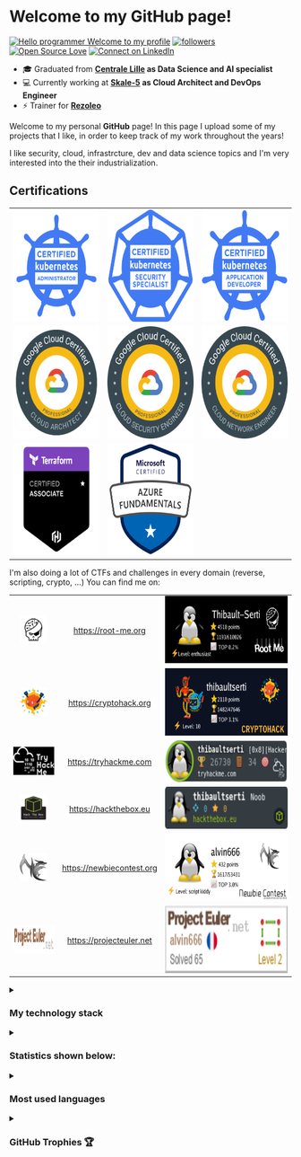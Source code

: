 <!--
**thibaultserti/thibaultserti** is a ✨ _special_ ✨ repository because its `README.md` (this file) appears on your GitHub profile.

Here are some ideas to get you started:

- 🔭 I’m currently working on ...
- 🌱 I’m currently learning ...
- 👯 I’m looking to collaborate on ...
- 🤔 I’m looking for help with ...
- 💬 Ask me about ...
- 📫 How to reach me: ...
- 😄 Pronouns: ...
- ⚡ Fun fact: ...
-->

# Welcome to my GitHub page!

[![Hello programmer Welcome to my profile](https://img.shields.io/badge/Hello,Programmer!-Welcome-orange.svg?style=flat&logo=github)](https://github.com/thibaultserti)
[![followers](https://img.shields.io/github/followers/thibaultserti?style=social)](https://github.com/thibaultserti?tab=followers)
[![Open Source Love](https://badges.frapsoft.com/os/v2/open-source.svg?v=103)](https://github.com/ovh/debian-cis)
[![Connect on LinkedIn](https://img.shields.io/badge/--linkedin?label=LinkedIn&logo=LinkedIn&style=social)](https://www.linkedin.com/in/thibault-ayanides/)

- 🎓 Graduated from <b>[Centrale Lille](https://centralelille.fr) as Data Science and AI specialist</b>
- 💻 Currently working at <b>[Skale-5](https://skale-5.com) as Cloud Architect and DevOps Engineer</b>
- ⚡ Trainer for <b>[Rezoleo](https://github.com/rezoleo)</b>

Welcome to my personal <b>GitHub</b> page! In this page I upload some of my projects that I like, in order to keep track of my work throughout the years!

I like security, cloud, infrastrcture, dev and data science topics and I'm very interested into the their industrialization.

## Certifications

<table align="center">
    <tr>
        <td align="center"><a href="https://www.credly.com/users/thibault-ayanides/badges"><img src="./certifications/cka.png" width=200px height=200px/></a></td>
        <td align="center"><a href="https://www.credly.com/users/thibault-ayanides/badges"><img src="./certifications/cks.png" width=200px height=200px/></a></td>
        <td align="center"><a href="https://www.credly.com/users/thibault-ayanides/badges"><img src="./certifications/ckad.png" width=200px height=200px/></a></td>
    </tr>
    <tr>
        <td align="center"><a href="https://www.credential.net/profile/thibaultayanides652417/wallet"><img src="./certifications/gcp_architect.png" width=200px height=200px/></a></td>
        <td align="center"><a href="https://www.credential.net/profile/thibaultayanides652417/wallet"><img src="./certifications/gcp_security.png" width=200px height=200px/></a></td>
        <td align="center"><a href="https://www.credential.net/profile/thibaultayanides652417/wallet"><img src="./certifications/gcp_network.png" width=200px height=200px/></a></td>
    </tr>
   <tr>
        <td align="center"><a href="https://www.credly.com/users/thibault-ayanides/badges"><img src="./certifications/terraform.png" width=200px height=200px/></a></td>
        <td align="center"><a href="https://www.credly.com/users/thibault-ayanides/badges"><img src="./certifications/azure_fundamentals.png" width=200px height=200px/></a></td>
        <td align="center"></td>
    </tr>
</table>


I'm also doing a lot of CTFs and challenges in every domain (reverse, scripting, crypto, ...)
You can find me on:

<table align="center">
    <tr>
        <td align="center"><img src="./logos/root-me.png" width=50px height=50px/></td>
        <td align="center"><a href="https://root-me.org/Thibault-Serti">https://root-me.org</a></td>
        <td align="center"><img src="./badges/rootme.png" width=300px height=120px/></td>
    </tr>
    <tr>
        <td align="center"><img src="./logos/cryptohack.png" width=50px height=50px/></td>
        <td align="center"><a href="https://cryptohack.org/user/thibaultserti">https://cryptohack.org</a></td>
        <td align="center"><img src="./badges/cryptohack.png" width=300px height=120px/></td>
    </tr>
    <tr>
        <td align="center"><img src="./logos/try-hackme.png" width=100px height=50px/></td>
        <td align="center"><a href="https://tryhackme.com/p/thibaultserti">https://tryhackme.com</a></td>
        <td align="center"><img src="./badges/tryhackme.png" width=300 height=75></td>
    </tr>
    <tr>
        <td align="center"><img src="./logos/hackthebox.png" width=50px height=50px/></td>
        <td align="center"><a href="https://www.hackthebox.eu/home/users/profile/384113">https://hackthebox.eu</a></td>
        <td align="center"><img src="./badges/hackthebox.png" width=300px height=75px></td>
    </tr>
    <tr>
        <td align="center"><img src="./logos/newbie-contest.png" width=50px height=50px/></td>
        <td align="center"><a href="https://www.newbiecontest.org/index.php?page=info_membre&id=85319">https://newbiecontest.org</a></td>
        <td align="center"><img src="./badges/newbiecontest.png" width=300px height=120px></td>
    </tr>
     <tr>
        <td align="center"><img src="./logos/projecteuler.png" width=100px height=50px/></td>
        <td align="center"><a href="https://projecteuler.net/progress=alvin666">https://projecteuler.net</a></td>
        <td align="center"><img src="./badges/projecteuler.png" width=300px height=120px></td>
    </tr>
</table>

<details>
    <summary><h3> My technology stack</h3></summary>

#### Operating System

[![windows](https://img.shields.io/badge/Windows-0078D6?style=flat-square&logo=windows&logoColor=ffffff)](https://www.microsoft.com/)
[![macOS](https://img.shields.io/badge/macOS-000000?style=flat-square&logo=apple&logoColor=ffffff)](https://www.apple.com/macos/)
[![linux](https://img.shields.io/badge/Linux-FCC624?style=flat-square&logo=linux&logoColor=ffffff)](https://linux.com/)
[![ubuntu](https://img.shields.io/badge/Ubuntu-E95420?style=flat-square&logo=ubuntu&logoColor=ffffff)](https://www.ubuntu.com/)
[![debian](https://img.shields.io/badge/Debian-A81D33?style=flat-square&logo=debian&logoColor=ffffff)](https://www.debian.org/)
[![manjaro](https://img.shields.io/badge/Manjaro-35BF5C?style=flat-square&logo=manjaro&logoColor=ffffff)](https://www.manjaro.org/)

#### Programming
[![VS Code](https://img.shields.io/badge/IDE-VSCode-007ACC?style=flat-square&logo=Visual-studio-code)](https://code.visualstudio.com/)

[![Python](https://img.shields.io/badge/-Python-3776AB?style=flat-square&logo=python&logoColor=ffffff)](https://www.python.org/)
[![Golang](https://img.shields.io/badge/-Golang-00ADD8?style=flat-square&logo=go&logoColor=ffffff)](https://golang.org/)
[![Bash](https://img.shields.io/badge/-Bash-FFD500?style=flat-square&logo=shell&logoColor=ffffff)](https://www.gnu.org/software/bash/)
[![C](https://img.shields.io/badge/-C-A8B9CC?style=flat-square&logo=c&logoColor=ffffff)](https://www.iso.org/standard/74528.html)
[![Java](https://img.shields.io/badge/-Java-007396?style=flat-square&logo=java&logoColor=ffffff)](https://www.java.com)


#### Virtualization

[![Docker](https://img.shields.io/badge/-Docker-2496ED?style=flat-square&logo=docker&logoColor=ffffff)]()
[![Docker-compose](https://img.shields.io/badge/-Docker%20Compose-2496ED?style=flat-square&logo=docker&logoColor=ffffff)]()
[![Vagrant](https://img.shields.io/badge/-Vagrant-1868F2?style=flat-square&logo=vagrant&logoColor=ffffff)]()
[![Kubernetes](https://img.shields.io/badge/-Kubernetes-326CE5?style=flat-square&logo=kubernetes&logoColor=ffffff)]()
[![Helm](https://img.shields.io/badge/-Helm-0F1689?style=flat-square&logo=helm&logoColor=ffffff)]()
[![Packer](https://img.shields.io/badge/-Packer-02A8EF?style=flat-square&logo=packer&logoColor=ffffff)]()

#### Automation

[![Terraform](https://img.shields.io/badge/-Terraform-7B42BC?style=flat-square&logo=terraform&logoColor=ffffff)]()
[![Ansible](https://img.shields.io/badge/-Ansible-EE0000?style=flat-square&logo=ansible&logoColor=ffffff)]()
[![Puppet](https://img.shields.io/badge/-Puppet-FFAE1A?style=flat-square&logo=puppet&logoColor=ffffff)]()

#### Network

[![Nginx](https://img.shields.io/badge/-Nginx-009639?style=flat-square&logo=nginx&logoColor=ffffff)]()
[![Keepalived](https://img.shields.io/badge/-Keepalived-orange?style=flat-square&logoColor=ffffff)]()


#### CI/CD

[![Git](https://img.shields.io/badge/-Git-F05032?style=flat-square&logo=git&logoColor=ffffff)]()
[![Github Actions](https://img.shields.io/badge/-Github-181717?style=flat-square&logo=github&logoColor=ffffff)]()
[![Gitlab CI](https://img.shields.io/badge/-Gitlab-FCA121?style=flat-square&logo=gitlab&logoColor=ffffff)]()
[![Argocd](https://img.shields.io/badge/-Argocd-0F1689?style=flat-square&logoColor=ffffff)]()


#### Monitoring
[![Prometheus](https://img.shields.io/badge/-Prometheus-E6522C?style=flat-square&logo=prometheus&logoColor=ffffff)]()
[![Grafana](https://img.shields.io/badge/-Grafana-F46800?style=flat-square&logo=grafana&logoColor=ffffff)]()
[![Thanos](https://img.shields.io/badge/-Thanos-6d41ff?style=flat-square&logo=thanos&logoColor=ffffff)]()
[![Loki](https://img.shields.io/badge/-Loki-D36800?style=flat-square&logo=loki&logoColor=ffffff)]()


#### Storage

[![Postgresql](https://img.shields.io/badge/-Postgresql-4169E1?style=flat-square&logo=postgresql&logoColor=ffffff)]()

#### Cloud

[![GCP](https://img.shields.io/badge/-GCP-4285F4?style=flat-square&logo=googlecloud&logoColor=ffffff)]()
[![OVH](https://img.shields.io/badge/-OVH-123F6D?style=flat-square&logo=ovh&logoColor=ffffff)]()

</details>

<details>
    <summary><h3>Statistics shown below:</h3></summary>

<p align="center">&nbsp;<img align="center" src="https://github-readme-stats.vercel.app/api?username=thibaultserti&show_icons=true&hide_border=true&show_owner=true&title_color=FFFF00&theme=dark&layout=compact&include_all_commits=true" /><br>
<img align="center" src="https://github-readme-streak-stats.herokuapp.com/?user=thibaultserti&theme=radical&custom_title=streak-stats&hide_border=true&layout=compact" /><br>
<img align="center" src="https://github-profile-summary-cards.vercel.app/api/cards/profile-details?username=thibaultserti&theme=dracula" />
</p>
</details>
<details>
    <summary><h3>Most used languages</h3></summary>

<p align="center">&nbsp;<img src= "https://github-readme-stats.vercel.app/api/top-langs/?username=thibaultserti&layout=compact&hide=html&theme=dracula&hide_border=true"><br>
<a href="https://github.com/ryo-ma/github-profile-trophy" target="_blank">
    <img src= "https://github-profile-summary-cards.vercel.app/api/cards/repos-per-language?username=thibaultserti&theme=dracula" alt=""><br>
    <img src= "https://github-profile-summary-cards.vercel.app/api/cards/most-commit-language?username=thibaultserti&theme=dracula">
</a>
</p>
</details>


<details>
    <summary><h3>GitHub Trophies 🏆</h3></summary>

<p align="center">
  <a href="https://github.com/ryo-ma/github-profile-trophy" target="_blank">
    <img src="https://github-profile-trophy.vercel.app/?username=thibaultserti&column=8&margin-w=15&margin-h=15&no-bg=true&no-frame=true&theme=juicyfresh"/>
  </a>
</p>
</details>
